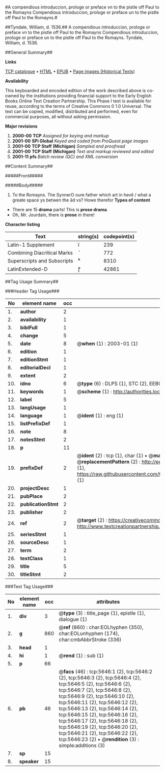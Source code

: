 #A compendious introduccion, prologe or preface vn to the pistle off Paul to the Romayns Compendious introduccion, prologe or preface un to the pistle off Paul to the Romayns.#

##Tyndale, William, d. 1536.##
A compendious introduccion, prologe or preface vn to the pistle off Paul to the Romayns
Compendious introduccion, prologe or preface un to the pistle off Paul to the Romayns.
Tyndale, William, d. 1536.

##General Summary##

**Links**

[TCP catalogue](http://www.ota.ox.ac.uk/tcp/)  • 
[HTML](http://tei.it.ox.ac.uk/tcp/Texts-HTML/free/A14/A14132.html)  • 
[EPUB](http://tei.it.ox.ac.uk/tcp/Texts-EPUB/free/A14/A14132.epub) • 
[Page images (Historical Texts)](https://data.historicaltexts.jisc.ac.uk/view?pubId=eebo-99841087e&pageId=eebo-99841087e-5646-1)

**Availability**

This keyboarded and encoded edition of the
	       work described above is co-owned by the institutions
	       providing financial support to the Early English Books
	       Online Text Creation Partnership. This Phase I text is
	       available for reuse, according to the terms of Creative
	       Commons 0 1.0 Universal. The text can be copied,
	       modified, distributed and performed, even for
	       commercial purposes, all without asking permission.

**Major revisions**

1. __2000-00__ __TCP__ *Assigned for keying and markup*
1. __2001-00__ __SPi Global__ *Keyed and coded from ProQuest page images*
1. __2001-00__ __TCP Staff (Michigan)__ *Sampled and proofread*
1. __2001-00__ __TCP Staff (Michigan)__ *Text and markup reviewed and edited*
1. __2001-11__ __pfs__ *Batch review (QC) and XML conversion*

##Content Summary##

#####Front#####

#####Body#####

1. To the Romayns.
The SynnerO oure father which art in hevē / what a greate space ys betwen the ād vs? Howe therefor
**Types of content**

  * There are 15 **drama** parts! This is **prose drama**.
  * Oh, Mr. Jourdain, there is **prose** in there!

**Character listing**


|Text|string(s)|codepoint(s)|
|---|---|---|
|Latin-1 Supplement|ï|239|
|Combining             Diacritical Marks|̄|772|
|Superscripts             and Subscripts|⁶|8310|
|LatinExtended-D|ꝭ|42861|

##Tag Usage Summary##

###Header Tag Usage###

|No|element name|occ|attributes|
|---|---|---|---|
|1.|__author__|2||
|2.|__availability__|1||
|3.|__biblFull__|1||
|4.|__change__|5||
|5.|__date__|8| @__when__ (1) : 2003-01 (1)|
|6.|__edition__|1||
|7.|__editionStmt__|1||
|8.|__editorialDecl__|1||
|9.|__extent__|2||
|10.|__idno__|6| @__type__ (6) : DLPS (1), STC (2), EEBO-CITATION (1), PROQUEST (1), VID (1)|
|11.|__keywords__|1| @__scheme__ (1) : http://authorities.loc.gov/ (1)|
|12.|__label__|5||
|13.|__langUsage__|1||
|14.|__language__|1| @__ident__ (1) : eng (1)|
|15.|__listPrefixDef__|1||
|16.|__note__|8||
|17.|__notesStmt__|2||
|18.|__p__|11||
|19.|__prefixDef__|2| @__ident__ (2) : tcp (1), char (1)  •  @__matchPattern__ (2) : ([0-9\-]+):([0-9IVX]+) (1), (.+) (1)  •  @__replacementPattern__ (2) : http://eebo.chadwyck.com/downloadtiff?vid=$1&page=$2 (1), https://raw.githubusercontent.com/textcreationpartnership/Texts/master/tcpchars.xml#$1 (1)|
|20.|__projectDesc__|1||
|21.|__pubPlace__|2||
|22.|__publicationStmt__|2||
|23.|__publisher__|2||
|24.|__ref__|2| @__target__ (2) : https://creativecommons.org/publicdomain/zero/1.0/ (1), http://www.textcreationpartnership.org/docs/. (1)|
|25.|__seriesStmt__|1||
|26.|__sourceDesc__|1||
|27.|__term__|2||
|28.|__textClass__|1||
|29.|__title__|5||
|30.|__titleStmt__|2||


###Text Tag Usage###

|No|element name|occ|attributes|
|---|---|---|---|
|1.|__div__|3| @__type__ (3) : title_page (1), epistle (1), dialogue (1)|
|2.|__g__|860| @__ref__ (860) : char:EOLhyphen (350), char:EOLunhyphen (174), char:cmbAbbrStroke (336)|
|3.|__head__|1||
|4.|__hi__|1| @__rend__ (1) : sub (1)|
|5.|__p__|66||
|6.|__pb__|46| @__facs__ (46) : tcp:5646:1 (2), tcp:5646:2 (2), tcp:5646:3 (2), tcp:5646:4 (2), tcp:5646:5 (2), tcp:5646:6 (2), tcp:5646:7 (2), tcp:5646:8 (2), tcp:5646:9 (2), tcp:5646:10 (2), tcp:5646:11 (2), tcp:5646:12 (2), tcp:5646:13 (2), tcp:5646:14 (2), tcp:5646:15 (2), tcp:5646:16 (2), tcp:5646:17 (2), tcp:5646:18 (2), tcp:5646:19 (2), tcp:5646:20 (2), tcp:5646:21 (2), tcp:5646:22 (2), tcp:5646:23 (2)  •  @__rendition__ (3) : simple:additions (3)|
|7.|__sp__|15||
|8.|__speaker__|15||
